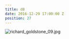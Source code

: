 ```yaml
---
title: d8
date: 2016-12-29 17:00:00 Z
position: 27
---
```


![richard_goldstone_09.jpg](/uploads/richard_goldstone_09.jpg)